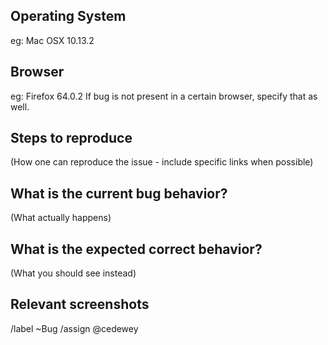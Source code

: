 ## Operating System
eg: Mac OSX 10.13.2

## Browser
eg: Firefox 64.0.2
If bug is not present in a certain browser, specify that as well.

## Steps to reproduce

(How one can reproduce the issue - include specific links when possible)



## What is the current bug behavior?

(What actually happens)


## What is the expected correct behavior?

(What you should see instead)


## Relevant screenshots



/label ~Bug
/assign @cedewey
